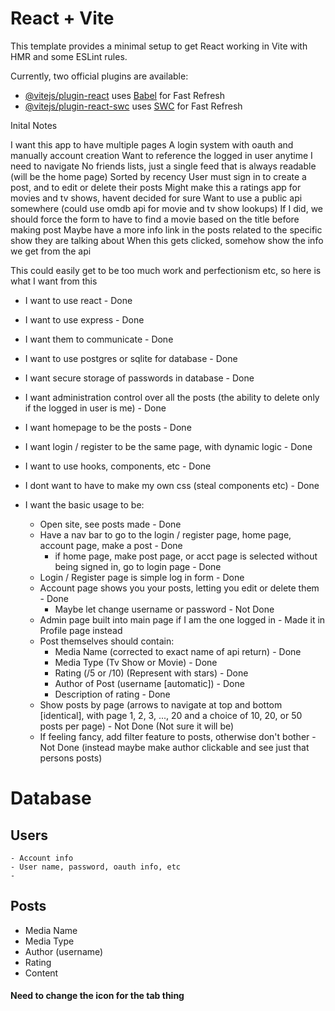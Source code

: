 # React + Vite

This template provides a minimal setup to get React working in Vite with HMR and some ESLint rules.

Currently, two official plugins are available:

- [@vitejs/plugin-react](https://github.com/vitejs/vite-plugin-react/blob/main/packages/plugin-react/README.md) uses [Babel](https://babeljs.io/) for Fast Refresh
- [@vitejs/plugin-react-swc](https://github.com/vitejs/vite-plugin-react-swc) uses [SWC](https://swc.rs/) for Fast Refresh

Inital Notes

I want this app to have multiple pages
A login system with oauth and manually account creation
Want to reference the logged in user anytime I need to navigate
No friends lists, just a single feed that is always readable (will be the home page)
Sorted by recency
User must sign in to create a post, and to edit or delete their posts
Might make this a ratings app for movies and tv shows, havent decided for sure
Want to use a public api somewhere (could use omdb api for movie and tv show lookups)
If I did, we should force the form to have to find a movie based on the title before making post
Maybe have a more info link in the posts related to the specific show they are talking about
When this gets clicked, somehow show the info we get from the api

This could easily get to be too much work and perfectionism etc, so here is what I want from this

- I want to use react - Done
- I want to use express - Done
- I want them to communicate - Done
- I want to use postgres or sqlite for database - Done
- I want secure storage of passwords in database - Done
- I want administration control over all the posts (the ability to delete only if the logged in user is me) - Done
- I want homepage to be the posts - Done
- I want login / register to be the same page, with dynamic logic - Done
- I want to use hooks, components, etc - Done
- I dont want to have to make my own css (steal components etc) - Done
- I want the basic usage to be:

  - Open site, see posts made - Done
  - Have a nav bar to go to the login / register page, home page, account page, make a post - Done
    - if home page, make post page, or acct page is selected without being signed in, go to login page - Done
  - Login / Register page is simple log in form - Done
  - Account page shows you your posts, letting you edit or delete them - Done
    - Maybe let change username or password - Not Done
  - Admin page built into main page if I am the one logged in - Made it in Profile page instead
  - Post themselves should contain:
    - Media Name (corrected to exact name of api return) - Done
    - Media Type (Tv Show or Movie) - Done
    - Rating (/5 or /10) (Represent with stars) - Done
    - Author of Post (username [automatic]) - Done
    - Description of rating - Done
  - Show posts by page (arrows to navigate at top and bottom [identical], with page 1, 2, 3, ..., 20 and a choice of 10, 20, or 50 posts per page) - Not Done (Not sure it will be)
  - If feeling fancy, add filter feature to posts, otherwise don't bother - Not Done (instead maybe make author clickable and see just that persons posts)

# Database

## Users

    - Account info
    - User name, password, oauth info, etc
    -

## Posts

- Media Name
- Media Type
- Author (username)
- Rating
- Content

#### Need to change the icon for the tab thing
